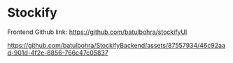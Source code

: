 # Stockify

Frontend Github link: https://github.com/batulbohra/stockifyUI



https://github.com/batulbohra/StockifyBackend/assets/87557934/46c92aad-901d-4f2e-8856-766c47c05837

